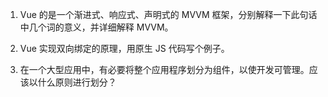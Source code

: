 1. Vue 的是一个渐进式、响应式、声明式的 MVVM 框架，分别解释一下此句话中几个词的意义，并详细解释 MVVM。

2. Vue 实现双向绑定的原理，用原生 JS 代码写个例子。

3. 在一个大型应用中，有必要将整个应用程序划分为组件，以使开发可管理。应该以什么原则进行划分？
